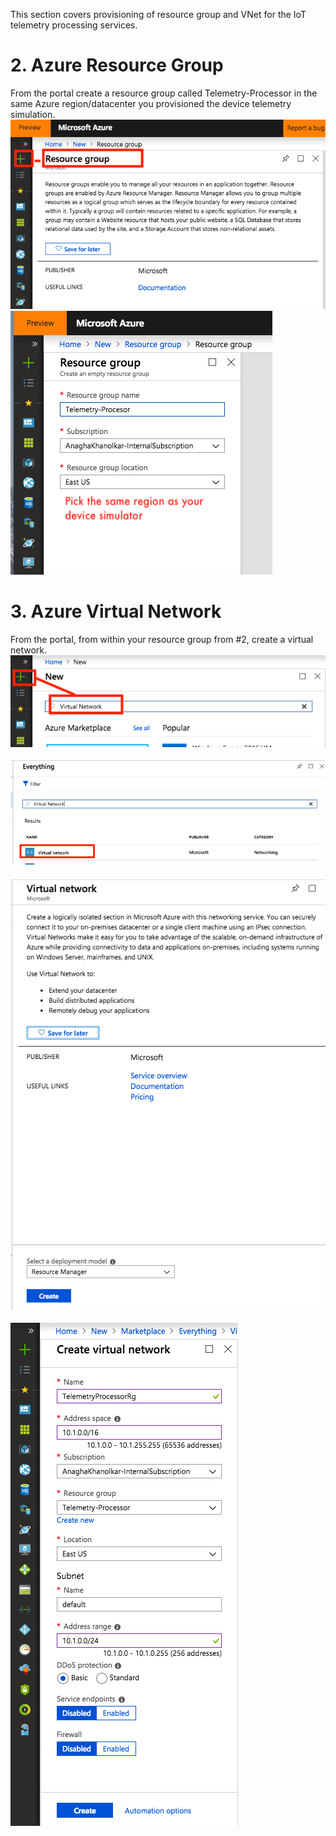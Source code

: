 
This section covers provisioning of resource group and VNet for the IoT telemetry processing services.

# 2. Azure Resource Group
From the portal create a resource group called Telemetry-Processor in the same Azure region/datacenter you provisioned the device telemetry simulation.<br>
![Go to the solution acccelerator page](../images/CreateRG.png)
<br>
![Go to the solution acccelerator page](../images/CreateRG-2.png)

# 3. Azure Virtual Network
From the portal, from within your resource group from #2, create a virtual network.
![Go to the solution acccelerator page](../images/CreateVnet.png)
<br><br>
![Go to the solution acccelerator page](../images/CreateVnet2.png)
<br><br>
![Go to the solution acccelerator page](../images/CreateVnet3.png)
<br><br>
![Go to the solution acccelerator page](../images/CreateVnet4.png)
